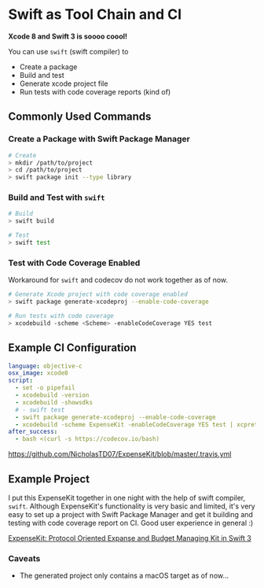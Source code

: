 # Swift as Tool Chain and CI

**Xcode 8 and Swift 3 is soooo coool!**

You can use `swift` (swift compiler) to

- Create a package
- Build and test
- Generate xcode project file
- Run tests with code coverage reports (kind of)

## Commonly Used Commands


### Create a Package with Swift Package Manager

```sh
# Create
> mkdir /path/to/project
> cd /path/to/project
> swift package init --type library
```

### Build and Test with `swift`

```sh
# Build
> swift build

# Test
> swift test
```

### Test with Code Coverage Enabled

Workaround for `swift` and codecov do not work together as of now.

```sh
# Generate Xcode project with code coverage enabled
> swift package generate-xcodeproj --enable-code-coverage

# Run tests with code coverage
> xcodebuild -scheme <Scheme> -enableCodeCoverage YES test
```

## Example CI Configuration


```yml
language: objective-c
osx_image: xcode8
script:
  - set -o pipefail
  - xcodebuild -version
  - xcodebuild -showsdks
  # - swift test
  - swift package generate-xcodeproj --enable-code-coverage
  - xcodebuild -scheme ExpenseKit -enableCodeCoverage YES test | xcpretty
after_success:
  - bash <(curl -s https://codecov.io/bash)
```

https://github.com/NicholasTD07/ExpenseKit/blob/master/.travis.yml

## Example Project

I put this ExpenseKit together in one night with the help of swift compiler, `swift`. Although ExpenseKit's functionality is very basic and limited, it's very easy to set up a project with Swift Package Manager and get it building and testing with code coverage report on CI. Good user experience in general :)

[ExpenseKit: Protocol Oriented Expanse and Budget Managing Kit in Swift 3](https://github.com/NicholasTD07/ExpenseKit)

### Caveats 

- The generated project only contains a macOS target as of now...
